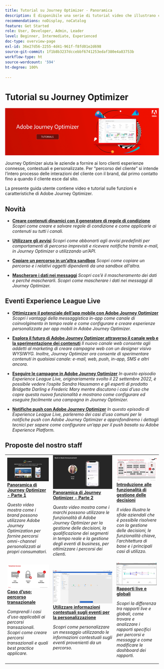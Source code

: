 ```yaml
---
title: Tutorial su Journey Optimizer - Panoramica
description: È disponibile una serie di tutorial video che illustrano come sfruttare i vantaggi di Journey Optimizer.
recommendations: noDisplay, noCatalog
feature: Get Started
role: User, Developer, Admin, Leader
level: Beginner, Intermediate, Experienced
doc-type: overview-page
exl-id: 36e27d56-2255-4d41-961f-f8fd01e2d698
source-git-commit: 1f1b8b3237dccebbf6741253edaf380e4a83753b
workflow-type: ht
source-wordcount: '594'
ht-degree: 100%

---
```



# Tutorial su Journey Optimizer

![](./assets/ajo-banner.png)

Journey Optimizer aiuta le aziende a fornire ai loro clienti esperienze connesse, contestuali e personalizzate. Per “percorso del cliente” si intende l’intero processo delle interazioni del cliente con il brand, dal primo contatto fino a quando il cliente esce dal sito.

La presente guida utente contiene video e tutorial sulle funzioni e caratteristiche di Adobe Journey Optimizer.

<div id="whats-new-section">

## Novità

* **[Creare contenuti dinamici con il generatore di regole di condizione](/help/personalize-content/create-dynamic-content.md)**
  *Scopri come creare e salvare regole di condizione e come applicarle ai contenuti su tutti i canali.*

* **[Utilizzare gli avvisi](/help/administration/alerts.md)**
  *Scopri come abbonarti agli avvisi predefiniti per comportamenti di percorso imprevisti e ricevere notifiche tramite e-mail, in Journey Optimizer o utilizzando un’API.*

* **[Copiare un percorso in un’altra sandbox](/help/create-journeys/copy-a-journey.md)**
  *Scopri come copiare un percorso e i relativi oggetti dipendenti da una sandbox all’altra.*

* **[Mascherare i dati nei messaggi](/help/privacy/mask-data-in-messages.md)**
  *Scopri cos’è il mascheramento dei dati e perché mascherarli. Scopri come mascherare i dati nei messaggi di Journey Optimizer.*

</div>


<div id="events-section">

## Eventi Experience League Live

* **[Ottimizzare il potenziale dell’app mobile con Adobe Journey Optimizer](https://experienceleague.adobe.com/docs/events/experience-league-live-recordings/episodes/exl-live-episode-5-24-23.html?lang=it)**
  *Scopri i vantaggi della messaggistica in-app come canale di coinvolgimento in tempo reale e come configurare e creare esperienze personalizzate per app mobili in Adobe Journey Optimizer.*

* **[Esplora il futuro di Adobe Journey Optimizer attraverso il canale web e la sperimentazione dei contenuti](https://experienceleague.adobe.com/docs/events/experience-league-live-recordings/episodes/exl-live-episode-6-14-23.html?lang=it)**
  *Il nuovo canale web consente agli addetti al marketing di creare campagne web con un designer visivo WYSIWYG. Inoltre, Journey Optimizer ora consente di sperimentare contenuti in qualsiasi canale: e-mail, web, push, in-app, SMS e altri ancora.*

* **[Eseguire le campagne in Adobe Journey Optimizer](https://experienceleague.adobe.com/docs/experience-league-live-events/events/episodes/exl-live-episode-09-22-22.html?lang=it)**
  *In questo episodio Experience League Live, originariamente svolto il 22 settembre 2022, è possibile vedere l’ospite Sandra Hausmann e gli esperti di prodotto Bridgette Darling e Frederic Mary mentre discutono i casi d’uso che copre questa nuova funzionalità e mostrano come configurare ed eseguire facilmente una campagna in Journey Optimizer.*

* **[Notifiche push con Adobe Journey Optimizer](https://experienceleague.adobe.com/docs/experience-league-live-events/events/episodes/exl-live-episode-05-12-22.html?lang=it)**
  *In questo episodio di Experience League Live, parleremo dei casi d’uso comuni per le notifiche push con Adobe Journey Optimizer e approfondiremo i dettagli tecnici per sapere come configurare un’app per il push basato su Adobe Experience Platform.*

</div>

<div id="recs-overview-body-1"></div>
<div id="recs-overview-body-2"></div>
<div id="recs-overview-body-3"></div>
<div id="recs-overview-body-4"></div>
<div id="recs-overview-body-5"></div>
<div id="recs-overview-body-6"></div>

<div id="staff-picks-section">

## Proposte del nostro staff

<table>
<tr>
  <td>
    <a href="./introduction/journey-optimizer-overview-part-1.md">
      <img alt="Panoramica di Journey Optimizer - Parte 1: distribuzione di percorsi omni-channel (video)" src="./assets/334174.jpg"/>
    </a>
    <div>
      <a href="./introduction/journey-optimizer-overview-part-1.md">
    <strong>Panoramica di Journey Optimizer - Parte 1 </strong>
    </a>
    </div>
    <p>
    <em>Questo video mostra come i brand possono utilizzare Adobe Journey Optimization per fornire percorsi omni-channel personalizzati ai propri consumatori.</em>
    <p>
  </td>
    <td>
    <a href="./introduction/journey-optimizer-overview-part-2.md">
      <img alt="Panoramica di Journey Optimizer - Parte 2: distribuzione di percorsi omni-channel (video)" src="./assets/334175.jpg"/>
    </a>
    <div>
      <a href="./introduction/journey-optimizer-overview-part-2.md">
    <strong>Panoramica di Journey Optimizer - Parte 2 </strong>
    </a>
    </div>
    <p>
    <em>Questo video mostra come i marchi possono utilizzare le funzionalità di Adobe Journey Optimizer per la gestione delle decisioni, la qualificazione dei segmenti in tempo reale e la gestione degli eventi di business, per ottimizzare i percorsi dei clienti.</em>
    <p>
  </td>
  </td>
    <td>
    <a href="./decision-management/create-decisions.md">
      <img alt="Introduzione alle funzionalità di gestione delle decisioni" src="./assets/326961.jpg"/>
    </a>
    <div>
      <a href="./decision-management/create-decisions.md">
    <strong>Introduzione alle funzionalità di gestione delle decisioni </strong>
    </a>
    </div>
    <p>
    <em>Il video illustra le sfide aziendali che è possibile risolvere con la gestione delle decisioni, le funzionalità chiave, l’architettura di base e i principali casi di utilizzo.

</em>
    <p>
  </td>
</tr>
<tr>
  <td>
    <a href="./create-journeys/use-case-transactional-journey.md">
      <img alt="Caso d’uso: percorso transazionale " src="./assets/334202.jpeg"/>
    </a>
    <div>
      <a href="./create-journeys/use-case-transactional-journey.md">
    <strong>Caso d’uso: percorso transazionale </strong>
    </a>
    </div>
    <p>
    <em>Comprendi i casi d’uso applicabili ai percorsi transazionali. Scopri come creare percorsi transazionali e quali best practice applicare.</em>
    <p>
  </td>
    <td>
    <a href="./personalize-content/use-contextual-event-information-for-personalization.md">
      <img alt="Utilizzare informazioni contestuali sugli eventi per la personalizzazione" src="./assets/334165.jpg"/>
    </a>
    <div>
      <a href="./personalize-content/use-contextual-event-information-for-personalization.md">
    <strong>Utilizzare informazioni contestuali sugli eventi per la personalizzazione </strong>
    </a>
    </div>
    <p>
    <em>Scopri come personalizzare un messaggio utilizzando le informazioni contestuali sugli eventi provenienti da un percorso.</em>
    <p>
  </td>
  </td>
    <td>
    <a href="./report-and-monitor/live-and-global-reports.md">
      <img alt="Rapporti live e globali" src="./assets/334108.jpg"/>
    </a>
    <div>
      <a href="./report-and-monitor/live-and-global-reports.md">
    <strong>Rapporti live e globali </strong>
    </a>
    </div>
    <p>
    <em>Scopri la differenza tra rapporti live e globali, come trovare e analizzare i rapporti specifici per percorsi e messaggi e come modificare le dashboard dei rapporti.

</em>
    <p>
  </td>
</tr>
</table>
</div>
